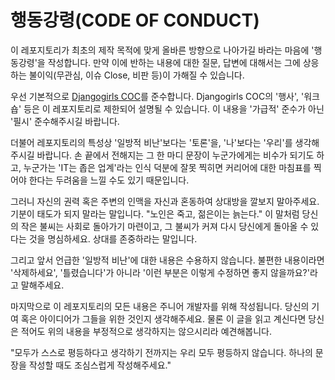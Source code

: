 # 행동강령(CODE OF CONDUCT)

이 레포지토리가 최초의 제작 목적에 맞게 올바른 방향으로 나아가길 바라는 마음에 '행동강령'을 작성합니다. 만약 이에 반하는 내용에 대한 질문, 답변에 대해서는 그에 상응하는 불이익(무관심, 이슈 Close, 비판 등)이 가해질 수 있습니다.

우선 기본적으로 [Djangogirls COC](https://djangogirls.org/coc/ko/)를 준수합니다. Djangogirls COC의 '행사', '워크숍' 등은 이 레포지토리로 제한되어 설명될 수 있습니다. 이 내용을 '가급적' 준수가 아닌 '필시' 준수해주시길 바랍니다.

더불어 레포지토리의 특성상 '일방적 비난'보다는 '토론'을, '나'보다는 '우리'를 생각해주시길 바랍니다. 손 끝에서 전해지는 그 한 마디 문장이 누군가에게는 비수가 되기도 하고, 누군가는 'IT는 좁은 업계'라는 인식 덕분에 잘못 찍히면 커리어에 대한 마침표를 찍어야 한다는 두려움을 느낄 수도 있기 때문입니다.

그러니 자신의 권력 혹은 주변의 인맥을 자신과 혼동하여 상대방을 깔보지 말아주세요. 기분이 태도가 되지 말라는 말입니다. "노인은 죽고, 젊은이는 늙는다." 이 말처럼 당신의 작은 불씨는 사회로 돌아가기 마련이고, 그 불씨가 커져 다시 당신에게 돌아올 수 있다는 것을 명심하세요. 상대를 존중하라는 말입니다.

그리고 앞서 언급한 '일방적 비난'에 대한 내용은 수용하지 않습니다. 불편한 내용이라면 '삭제하세요', '틀렸습니다'가 아니라 '이런 부분은 이렇게 수정하면 좋지 않을까요?'라고 말해주세요.

마지막으로 이 레포지토리의 모든 내용은 주니어 개발자를 위해 작성됩니다. 당신의 기여 혹은 아이디어가 그들을 위한 것인지 생각해주세요. 물론 이 글을 읽고 계신다면 당신은 적어도 위의 내용을 부정적으로 생각하지는 않으시리라 예견해봅니다.

"모두가 스스로 평등하다고 생각하기 전까지는 우리 모두 평등하지 않습니다. 하나의 문장을 작성할 때도 조심스럽게 작성해주세요."
